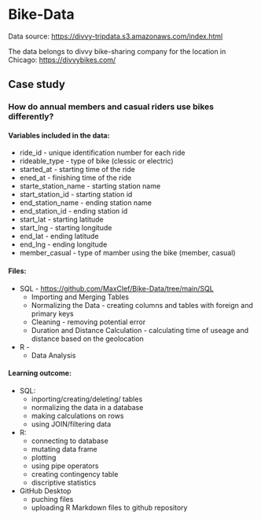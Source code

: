 # Bike-Data

Data source: https://divvy-tripdata.s3.amazonaws.com/index.html

The data belongs to divvy bike-sharing company for the location in Chicago: https://divvybikes.com/

## Case study 
### How do annual members and casual riders use bikes differently?
  
#### Variables included in the data:
   * ride_id - unique identification number for each ride
   * rideable_type - type of bike (clessic or electric)
   * started_at - starting time of the ride
   * ened_at - finishing time of the ride
   * starte_station_name - starting station name
   * start_station_id - starting station id
   * end_station_name - ending station name
   * end_station_id - ending station id
   * start_lat - starting latitude
   * start_lng - starting longitude
   * end_lat - ending latitude
   * end_lng - ending longitude
   * member_casual - type of mamber using the bike (member, casual)
   
   
#### Files:
  * SQL - https://github.com/MaxClef/Bike-Data/tree/main/SQL
    * Importing and Merging Tables 
    * Normalizing the Data - creating columns and tables with foreign and primary keys
    * Cleaning - removing potential error
    * Duration and Distance Calculation - calculating time of useage and distance based on the geolocation
  * R - 
    * Data Analysis
   
   
 #### Learning outcome:
 * SQL:
    * inporting/creating/deleting/ tables
    * normalizing the data in a database
    * making calculations on rows
    * using JOIN/filtering data
  * R:
    * connecting to database
    * mutating data frame
    * plotting
    * using pipe operators
    * creating contingency table
    * discriptive statistics
  * GitHub Desktop
    * puching files
    * uploading R Markdown files to github repository
